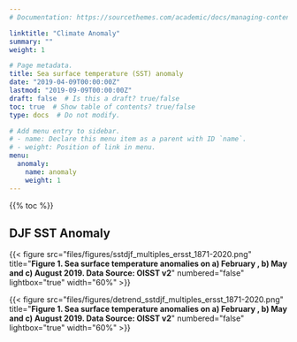 ```yaml
---
# Documentation: https://sourcethemes.com/academic/docs/managing-content/

linktitle: "Climate Anomaly"
summary: ""
weight: 1

# Page metadata.
title: Sea surface temperature (SST) anomaly
date: "2019-04-09T00:00:00Z"
lastmod: "2019-09-09T00:00:00Z"
draft: false  # Is this a draft? true/false
toc: true  # Show table of contents? true/false
type: docs  # Do not modify.

# Add menu entry to sidebar.
# - name: Declare this menu item as a parent with ID `name`.
# - weight: Position of link in menu.
menu:
  anomaly:
    name: anomaly
    weight: 1
---
```


{{% toc %}}

## DJF SST Anomaly

{{< figure src="files/figures/sstdjf_multiples_ersst_1871-2020.png" title="**Figure 1. Sea surface temperature anomalies on a) February , b) May and c) August 2019. Data Source: OISST v2**" numbered="false" lightbox="true" width="60%" >}}

{{< figure src="files/figures/detrend_sstdjf_multiples_ersst_1871-2020.png" title="**Figure 1. Sea surface temperature anomalies on a) February , b) May and c) August 2019. Data Source: OISST v2**" numbered="false" lightbox="true" width="60%" >}}
